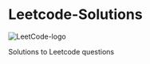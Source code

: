 # Leetcode-Solutions
![LeetCode-logo](https://user-images.githubusercontent.com/53428538/121467388-92eb2380-c9d6-11eb-9b17-ebaac60f1ece.png)

Solutions to Leetcode questions
